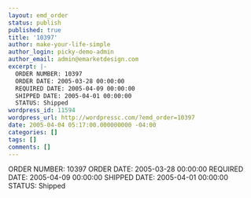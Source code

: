 ```yaml
---
layout: emd_order
status: publish
published: true
title: '10397'
author: make-your-life-simple
author_login: picky-demo-admin
author_email: admin@emarketdesign.com
excerpt: |-
  ORDER NUMBER: 10397
  ORDER DATE: 2005-03-28 00:00:00
  REQUIRED DATE: 2005-04-09 00:00:00
  SHIPPED DATE: 2005-04-01 00:00:00
  STATUS: Shipped
wordpress_id: 11594
wordpress_url: http://wordpressc.com/?emd_order=10397
date: 2005-04-04 05:17:00.000000000 -04:00
categories: []
tags: []
comments: []
---
```

ORDER NUMBER: 10397
ORDER DATE: 2005-03-28 00:00:00
REQUIRED DATE: 2005-04-09 00:00:00
SHIPPED DATE: 2005-04-01 00:00:00
STATUS: Shipped
